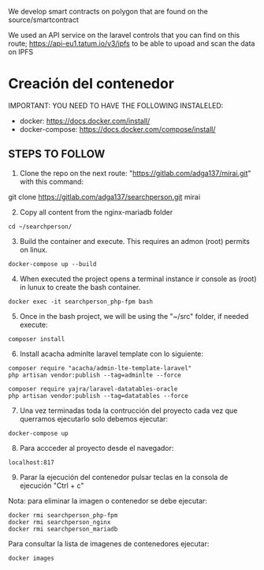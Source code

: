 We develop smart contracts on polygon that are found on the source/smartcontract

We used an API service on the laravel controls that you can find on this route; https://api-eu1.tatum.io/v3/ipfs to be able to upoad and scan the data on IPFS










# Creación del contenedor




IMPORTANT: YOU NEED TO HAVE THE FOLLOWING INSTALELED:
- docker: https://docs.docker.com/install/
- docker-compose: https://docs.docker.com/compose/install/

## STEPS TO FOLLOW

1. Clone the repo on the next route: "https://gitlab.com/adga137/mirai.git" with this command:

git clone https://gitlab.com/adga137/searchperson.git mirai

2. Copy all content from the nginx-mariadb folder

```
cd ~/searchperson/
```

3. Build the container and execute. This requires an admon (root) permits on linux.

```
docker-compose up --build
```

4. When executed the project opens a terminal instance ir console as (root) in lunux to create the bash container.

```
docker exec -it searchperson_php-fpm bash
```

5. Once in the bash project, we will be using the "~/src" folder, if needed execute:

```
composer install
```

6. Install acacha adminlte laravel template con lo siguiente:

```
composer require "acacha/admin-lte-template-laravel"
php artisan vendor:publish --tag=adminlte --force

composer require yajra/laravel-datatables-oracle
php artisan vendor:publish --tag=datatables --force
```

7. Una vez terminadas toda la contrucción del proyecto cada vez que querramos ejecutarlo solo debemos ejecutar:

```
docker-compose up
```

8. Para accceder al proyecto desde el navegador:

```
localhost:817
```


9. Parar la ejecución del contenedor pulsar teclas en la consola de ejecución "Ctrl + c"


Nota: para eliminar la imagen o contenedor se debe ejecutar:

```
docker rmi searchperson_php-fpm
docker rmi searchperson_nginx
docker rmi searchperson_mariadb
```

Para consultar la lista de imagenes de contenedores ejecutar:

```
docker images
```

